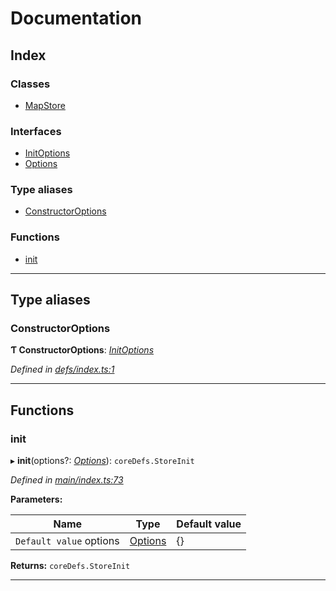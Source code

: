 
#  Documentation

## Index

### Classes

* [MapStore](classes/mapstore.md)

### Interfaces

* [InitOptions](interfaces/initoptions.md)
* [Options](interfaces/options.md)

### Type aliases

* [ConstructorOptions](#constructoroptions)

### Functions

* [init](#init)

---

## Type aliases

<a id="constructoroptions"></a>

###  ConstructorOptions

**Ƭ ConstructorOptions**: *[InitOptions](interfaces/initoptions.md)*

*Defined in [defs/index.ts:1](https://github.com/badbatch/cachemap/blob/6985edf/packages/map/src/defs/index.ts#L1)*

___

## Functions

<a id="init"></a>

###  init

▸ **init**(options?: *[Options](interfaces/options.md)*): `coreDefs.StoreInit`

*Defined in [main/index.ts:73](https://github.com/badbatch/cachemap/blob/6985edf/packages/map/src/main/index.ts#L73)*

**Parameters:**

| Name | Type | Default value |
| ------ | ------ | ------ |
| `Default value` options | [Options](interfaces/options.md) |  {} |

**Returns:** `coreDefs.StoreInit`

___

